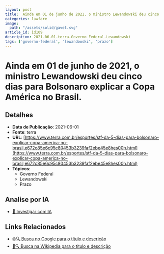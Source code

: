 ```yaml
---
layout: post
title:  Ainda em 01 de junho de 2021, o ministro Lewandowski deu cinco dias para Bolsonaro explicar a Copa América no Brasil.
categories: lawfare
image: 
  path: "/assets/solid/gavel.svg"
article_id: id109
description: 2021-06-01-terra-Governo Federal-Lewandowski
tags: ['governo-federal', 'lewandowski', 'prazo']
---
```


# Ainda em 01 de junho de 2021, o ministro Lewandowski deu cinco dias para Bolsonaro explicar a Copa América no Brasil.

## Detalhes
- **Data de Publicação**: 2021-06-01
- **Fonte**: terra
- **URL**: [https://www.terra.com.br/esportes/stf-da-5-dias-para-bolsonaro-explicar-copa-america-no-brasil,e672c85e6c95c80453b3239faf2ebe45e8hes00h.html](https://www.terra.com.br/esportes/stf-da-5-dias-para-bolsonaro-explicar-copa-america-no-brasil,e672c85e6c95c80453b3239faf2ebe45e8hes00h.html)
- **Tópicos**:
  - Governo Federal
  - Lewandowski
  - Prazo

## Analise por IA
- [🤖 Investigar com IA](https://www.perplexity.ai/search?q=%22not%C3%ADcia%20artigo%20Brasil%22%20Ainda%20em%2001%20de%20junho%20de%202021%2C%20o%20ministro%20Lewandowski%20deu%20cinco%20dias%20para%20Bolsonaro%20explicar%20a%20Copa%20Am%C3%A9rica%20no%20Brasil.%20terra%202021-06-01)

## Links Relacionados
- [🌐🔍 Busca no Google para o título e descrição](https://www.google.com/search?q=%22not%C3%ADcia%20artigo%20Brasil%22%20Ainda%20em%2001%20de%20junho%20de%202021%2C%20o%20ministro%20Lewandowski%20deu%20cinco%20dias%20para%20Bolsonaro%20explicar%20a%20Copa%20Am%C3%A9rica%20no%20Brasil.%20terra%202021-06-01)
- [📖🔍 Busca na Wikipedia para o título e descrição](https://pt.wikipedia.org/w/index.php?search=%22not%C3%ADcia%20artigo%20Brasil%22%20Ainda%20em%2001%20de%20junho%20de%202021%2C%20o%20ministro%20Lewandowski%20deu%20cinco%20dias%20para%20Bolsonaro%20explicar%20a%20Copa%20Am%C3%A9rica%20no%20Brasil.%20terra%202021-06-01)

